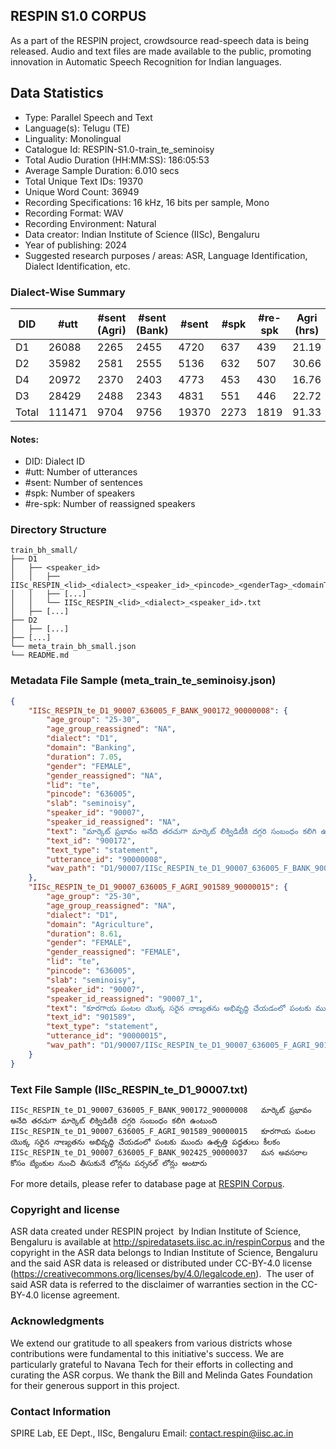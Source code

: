 ## RESPIN S1.0 CORPUS ##

As a part of the RESPIN project, crowdsource read-speech data is being released. Audio and text files
are made available to the public, promoting innovation in Automatic Speech Recognition for Indian languages.

## Data Statistics ##

- Type: Parallel Speech and Text
- Language(s): Telugu (TE)
- Linguality: Monolingual
- Catalogue Id: RESPIN-S1.0-train_te_seminoisy
- Total Audio Duration (HH:MM:SS): 186:05:53
- Average Sample Duration: 6.010 secs
- Total Unique Text IDs: 19370
- Unique Word Count: 36949
- Recording Specifications: 16 kHz, 16 bits per sample, Mono
- Recording Format: WAV
- Recording Environment: Natural
- Data creator: Indian Institute of Science (IISc), Bengaluru
- Year of publishing: 2024
- Suggested research purposes / areas: ASR, Language Identification, Dialect Identification, etc.

### Dialect-Wise Summary ###
| DID   | #utt | #sent (Agri) | #sent (Bank) | #sent | #spk | #re-spk | Agri (hrs) | Bank (hrs) | Total (hrs) |
|-------|------|--------------|--------------|-------|------|---------|------------|------------|-------------|
| D1 | 26088 | 2265 | 2455 | 4720 | 637 | 439 | 21.19 | 21.55 | 42.74 |
| D2 | 35982 | 2581 | 2555 | 5136 | 632 | 507 | 30.66 | 31.78 | 62.44 |
| D4 | 20972 | 2370 | 2403 | 4773 | 453 | 430 | 16.76 | 15.77 | 32.53 |
| D3 | 28429 | 2488 | 2343 | 4831 | 551 | 446 | 22.72 | 25.66 | 48.39 |
| Total | 111471 | 9704 | 9756 | 19370 | 2273 | 1819 | 91.33 | 94.77 | 186.10 |



#### Notes:
- DID: Dialect ID
- #utt: Number of utterances
- #sent: Number of sentences
- #spk: Number of speakers
- #re-spk: Number of reassigned speakers

### Directory Structure ###
```
train_bh_small/
├── D1
│   ├── <speaker_id>
│   │   ├── IISc_RESPIN_<lid>_<dialect>_<speaker_id>_<pincode>_<genderTag>_<domainTag>_<text_id>_<uttid>.wav
│   │   ├── [...]
│   │   └── IISc_RESPIN_<lid>_<dialect>_<speaker_id>.txt
│   ├── [...]
├── D2
│   ├── [...]
├── [...]
└── meta_train_bh_small.json
└── README.md
```

### Metadata File Sample (meta_train_te_seminoisy.json) ###

```json
{
    "IISc_RESPIN_te_D1_90007_636005_F_BANK_900172_90000008": {
        "age_group": "25-30",
        "age_group_reassigned": "NA",
        "dialect": "D1",
        "domain": "Banking",
        "duration": 7.05,
        "gender": "FEMALE",
        "gender_reassigned": "NA",
        "lid": "te",
        "pincode": "636005",
        "slab": "seminoisy",
        "speaker_id": "90007",
        "speaker_id_reassigned": "NA",
        "text": "మార్కెట్ ప్రభావం అనేది తరచుగా మార్కెట్ లిక్విడిటీకి దగ్గరి సంబంధం కలిగి ఉంటుంది",
        "text_id": "900172",
        "text_type": "statement",
        "utterance_id": "90000008",
        "wav_path": "D1/90007/IISc_RESPIN_te_D1_90007_636005_F_BANK_900172_90000008.wav"
    },
    "IISc_RESPIN_te_D1_90007_636005_F_AGRI_901589_90000015": {
        "age_group": "25-30",
        "age_group_reassigned": "NA",
        "dialect": "D1",
        "domain": "Agriculture",
        "duration": 8.61,
        "gender": "FEMALE",
        "gender_reassigned": "FEMALE",
        "lid": "te",
        "pincode": "636005",
        "slab": "seminoisy",
        "speaker_id": "90007",
        "speaker_id_reassigned": "90007_1",
        "text": "కూరగాయ పంటల యొక్క సరైన నాణ్యతను అభివృద్ధి చేయడంలో పంటకు ముందు ఉత్పత్తి పద్ధతులు కీలకం",
        "text_id": "901589",
        "text_type": "statement",
        "utterance_id": "90000015",
        "wav_path": "D1/90007/IISc_RESPIN_te_D1_90007_636005_F_AGRI_901589_90000015.wav"
    }
}
```

### Text File Sample (IISc_RESPIN_te_D1_90007.txt) ###
```
IISc_RESPIN_te_D1_90007_636005_F_BANK_900172_90000008	మార్కెట్ ప్రభావం అనేది తరచుగా మార్కెట్ లిక్విడిటీకి దగ్గరి సంబంధం కలిగి ఉంటుంది
IISc_RESPIN_te_D1_90007_636005_F_AGRI_901589_90000015	కూరగాయ పంటల యొక్క సరైన నాణ్యతను అభివృద్ధి చేయడంలో పంటకు ముందు ఉత్పత్తి పద్ధతులు కీలకం
IISc_RESPIN_te_D1_90007_636005_F_BANK_902425_90000037	మన అవసరాల కోసం బ్యేంకుల నుంచి తీసుకునే లోన్లను పర్సనల్ లోన్లు అంటారు
```

For more details, please refer to database page at [RESPIN Corpus](http://spiredatasets.iisc.ac.in/respinCorpus).

### Copyright and license ###

ASR data created under RESPIN project  by Indian Institute of Science, Bengaluru is available
at http://spiredatasets.iisc.ac.in/respinCorpus and the copyright in the ASR data belongs to
Indian Institute of Science, Bengaluru and the said ASR data is released or distributed under
CC-BY-4.0 license (https://creativecommons.org/licenses/by/4.0/legalcode.en).  The user of
said ASR data is referred to the disclaimer of warranties section in the CC-BY-4.0 license
agreement.


### Acknowledgments ###

We extend our gratitude to all speakers from various districts whose contributions were fundamental to this initiative's success.
We are particularly grateful to Navana Tech for their efforts in collecting and curating the ASR corpus.
We thank the Bill and Melinda Gates Foundation for their generous support in this project.

### Contact Information ###

SPIRE Lab, EE Dept., IISc, Bengaluru
Email: contact.respin@iisc.ac.in
